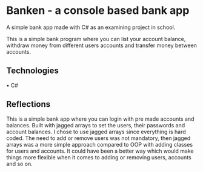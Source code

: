# Banken - a console based bank app
A simple bank app made with C# as an examining project in school.

This is a simple bank program where you can list your account balance, withdraw money from different users accounts and transfer money between accounts. 

## Technologies
• C#

## Reflections
This is a simple bank app where you can login with pre made accounts and balances. Built with jagged arrays to set the users, their passwords and account balances. I chose to use jagged arrays since everything is hard coded. The need to add or remove users was not mandatory, then jagged arrays was a more simple approach compared to OOP with adding classes for users and accounts. It could have been a better way which would make things more flexible when it comes to adding or removing users, accounts and so on.
